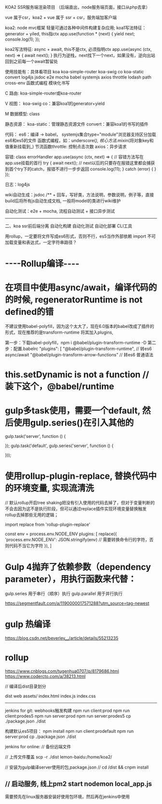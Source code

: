 KOA2 SSR服务端渲染项目 （后端直出，node服务端页面，接口从php去拿）

vue 属于csr，koa2 + vue 属于 ssr + csr，服务端加客户端

koa2: node mvc框架 轻量可通过各种中间件构建复杂应用;
koa1写法特征：generator + yiled, this指ctx
app.use(function * (next) {
    yield next;
    console.log(1);
});

koa2写法特征: async + await, this不是ctx, 必须指明ctx
app.use(async (ctx, next) => {
    await next();
}
执行为逆栈，next找下一个next，如果没有，逆向出站回到之前每一个await暂留处

使用技能有：具体看项目
koa
koa-simple-router
koa-swig
co
koa-static
convert
log4js
jsdoc
e2e
mocha
babel
systemjs
axios
throttle
lodash
path
cross-env
函数式编程
模块化书写

C 路由:
koa-simple-router或koa-router

V 视图：
koa-swig
co：兼容koa1的generator+yield

M 数据模型: class

静态资源：
koa-static：管理静态资源文件
convert：兼容koa1的书写的插件


代码：
es6：编译 -> babel， systemjs集合type="module"浏览器支持区分加载es6和es5的文件
函数式编程，如：underscore(_), 核心方法_.mixin(将对象key和值重新挂载到_)
节流函数throttle: 控制点击次数
axios：异步请求

容错: class
errorHandler
app.use(async (ctx, next) => { // 容错方法写在app.use挂载的首行
    try {
        await next(); // next以后的只要存在报错这里都会捕获到首个try下的catch，报错不进行一步步返回
        console.log(11);
    } catch (error) {
    }
});

日志：log4js

wiki自动生成：jsdoc
/** + 回车，写好类，方法说明，参数说明，例子等，直接build后将所有js自动生成文档, 一般将model的类进行wiki维护

自动化测试：e2e + mocha, 流程自动测试 + 接口异步测试





---------------------------------------------------------------------------------
二、koa ssr前后端分离
自动化构建
自动化测试
自动化部署
CLI工具

用rollup，一定要将文件写成es6形式，否则不行，es5当作外部依赖
import 不可加载变量和表达式，一定字符串路径？

# ----Rollup编译----

# 在项目中使用async/await，编译代码的的时候, regeneratorRuntime is not defined的错
不建议使用babel-polyfill，因为这个太大了，现在6.0版本的babel改成了插件的形式，现在推荐的是transform-runtime 将其加入plugins, 

第一步：下载babel-polyfill，npm i @babel/plugin-transform-runtime -D
第二步：配置.babelrc
"plugins": [
    "@babel/plugin-transform-runtime", // 转es6 async/await
    "@babel/plugin-transform-arrow-functions" // 转es6 普通语法


# this.setDynamic is not a function // 装下这个，@babel/runtime

# gulp多task使用，需要一个default, 然后使用gulp.series()在引入其他的
gulp.task('server', function () {

});
gulp.task('default', gulp.series('server', function () {

}));

# 使用rollup-plugin-replace, 替换代码中的环境变量, 实现流清洗
// 默认rollup开启tree shaking把没有引入使用的代码去掉了，但对于变量判断的不会去因为这不是执行阶段，但可以通过replace插件实现环境变量替换触发rollup去掉那些无用的逻辑；

import replace from 'rollup-plugin-replace'

const env = process.env.NODE_ENV
plugins: [
    replace({
        'process.env.NODE_ENV': JSON.stringify(env) // 需要转换命令行的字符，否则代码不当它为字符
    }),
]


# Gulp 4抛弃了依赖参数（dependency parameter），用执行函数来代替：

gulp.series 用于串行（顺序）执行
gulp.parallel 用于并行执行

https://segmentfault.com/a/1190000017571288?utm_source=tag-newest


# gulp 热编译
https://blog.csdn.net/beverley__/article/details/55213235

# rollup
https://www.cnblogs.com/tugenhua0707/p/8179686.html
https://www.codercto.com/a/38213.html



// 编译后dist目录划分

dist
    web
        assets/
        index.html
        index.js
        index.css

----------------------------------------------
jenkins for git:
webhooks触发构建
npm run client:prod
npm run client:prodes5
npm run server:prod
npm run server:prodes5
cp  ./package.json ./dist


构建默认es5项目：
npm install
npm run client:prodefault
npm run server:prod
cp  ./package.json ./dist


jenkins for online:
// 备份远端文件

// 上传文件覆盖
scp -r ./dist lemon-baidu:/home/koa2/

// 安装为gulp编译server使用的包,package.json
// cd /dist && cnpm install

// 启动服务, 线上pm2 start
nodemon local_app.js
--------------------------------------------

需要预先在linux服务器安装好使用包环境，然后再在jenkins中使用